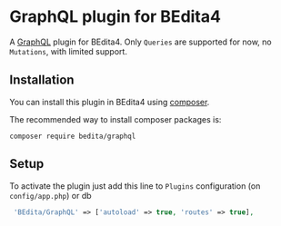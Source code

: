 # GraphQL plugin for BEdita4

A [GraphQL](http://graphql.org) plugin for BEdita4. Only ``Queries`` are supported for now, no ``Mutations``, with limited support.


## Installation

You can install this plugin in BEdita4 using [composer](http://getcomposer.org).

The recommended way to install composer packages is:

```
composer require bedita/graphql
```

## Setup

To activate the plugin just add this line to `Plugins` configuration (on `config/app.php`) or db

```php
 'BEdita/GraphQL' => ['autoload' => true, 'routes' => true],
```
